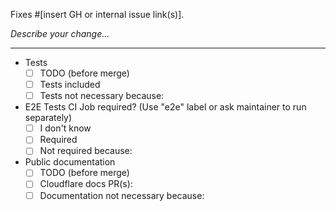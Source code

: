 Fixes #[insert GH or internal issue link(s)].

_Describe your change..._

---

<!--
The following selections do not need to be completed if this PR only contains changes to .md files
-->

- Tests
  - [ ] TODO (before merge)
  - [ ] Tests included
  - [ ] Tests not necessary because:
- E2E Tests CI Job required? (Use "e2e" label or ask maintainer to run separately)
  - [ ] I don't know
  - [ ] Required
  - [ ] Not required because:
- Public documentation
  - [ ] TODO (before merge)
  - [ ] Cloudflare docs PR(s): <!--e.g. <https://github.com/cloudflare/cloudflare-docs/pull/>...-->
  - [ ] Documentation not necessary because:

<!--
Have you read our [Contributing guide](https://github.com/cloudflare/workers-sdk/blob/main/CONTRIBUTING.md)?
In particular, for non-trivial changes, please always engage on the issue or create a discussion or feature request issue first before writing your code.
-->

